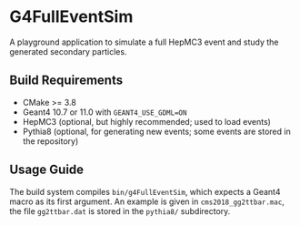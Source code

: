 # G4FullEventSim

A playground application to simulate a full HepMC3 event and study the generated secondary particles.

## Build Requirements

 * CMake >= 3.8
 * Geant4 10.7 or 11.0 with `GEANT4_USE_GDML=ON`
 * HepMC3 (optional, but highly recommended; used to load events)
 * Pythia8 (optional, for generating new events; some events are stored in the repository)

## Usage Guide

The build system compiles `bin/g4FullEventSim`, which expects a Geant4 macro as its first argument.
An example is given in `cms2018_gg2ttbar.mac`, the file `gg2ttbar.dat` is stored in the `pythia8/` subdirectory.
